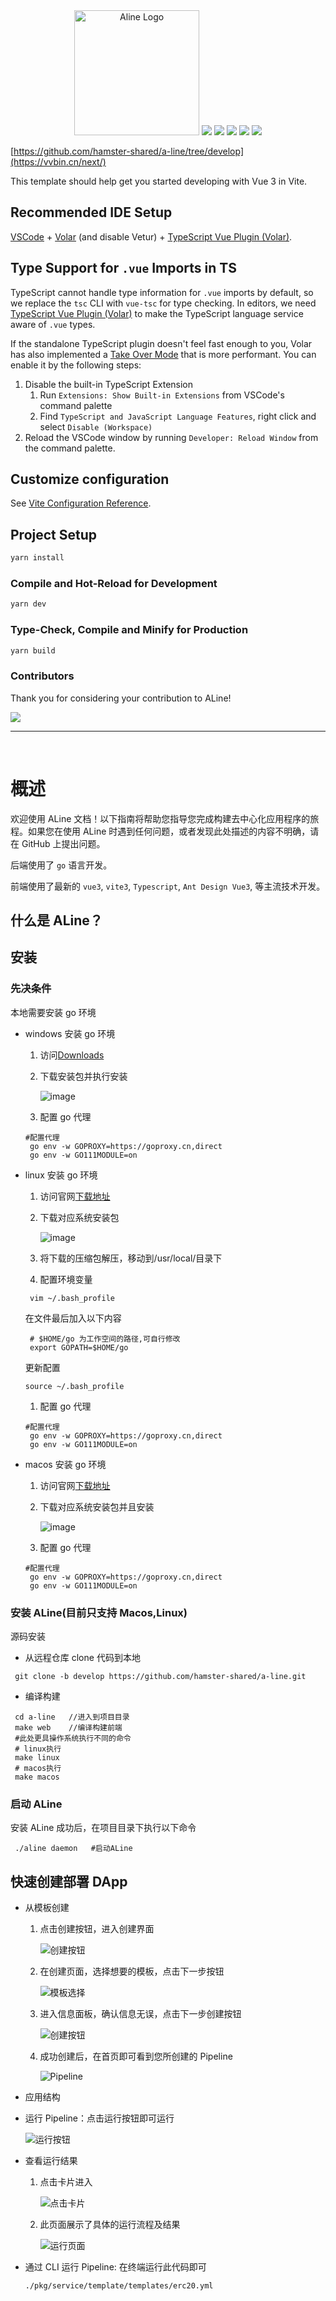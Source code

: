 <div align="center">
<img alt="Aline Logo" width="200" height="200" src="./frontend/src/assets/readmeImages/logo.png">

<img src="https://img.shields.io/badge/Aline-1.0.0-brightgreen"/>
<img src="https://img.shields.io/badge/go-1.19-blue"/>
<img src="https://img.shields.io/badge/vue-3.2.41-brightgreen"/>
<img src="https://img.shields.io/badge/ant design vue-3.2.15-brightgreen"/>
<img src="https://img.shields.io/badge/vite-3.1.8-brightgreen"/>
</div>

[https://github.com/hamster-shared/a-line/tree/develop](https://vvbin.cn/next/)

This template should help get you started developing with Vue 3 in Vite.

## Recommended IDE Setup

[VSCode](https://code.visualstudio.com/) + [Volar](https://marketplace.visualstudio.com/items?itemName=Vue.volar) (and disable Vetur) + [TypeScript Vue Plugin (Volar)](https://marketplace.visualstudio.com/items?itemName=Vue.vscode-typescript-vue-plugin).

## Type Support for `.vue` Imports in TS

TypeScript cannot handle type information for `.vue` imports by default, so we replace the `tsc` CLI with `vue-tsc` for type checking. In editors, we need [TypeScript Vue Plugin (Volar)](https://marketplace.visualstudio.com/items?itemName=Vue.vscode-typescript-vue-plugin) to make the TypeScript language service aware of `.vue` types.

If the standalone TypeScript plugin doesn't feel fast enough to you, Volar has also implemented a [Take Over Mode](https://github.com/johnsoncodehk/volar/discussions/471#discussioncomment-1361669) that is more performant. You can enable it by the following steps:

1. Disable the built-in TypeScript Extension
   1. Run `Extensions: Show Built-in Extensions` from VSCode's command palette
   2. Find `TypeScript and JavaScript Language Features`, right click and select `Disable (Workspace)`
2. Reload the VSCode window by running `Developer: Reload Window` from the command palette.

## Customize configuration

See [Vite Configuration Reference](https://vitejs.dev/config/).

## Project Setup

```sh
yarn install
```

### Compile and Hot-Reload for Development

```sh
yarn dev
```

### Type-Check, Compile and Minify for Production

```sh
yarn build
```

### Contributors

Thank you for considering your contribution to ALine!

<a href="https://github.com/hamster-shared/a-line/graphs/contributors">
  <img src="https://contrib.rocks/image?repo=hamster-shared/a-line" />
</a>

---

<br>

# 概述

欢迎使用 ALine 文档！以下指南将帮助您指导您完成构建去中心化应用程序的旅程。如果您在使用 ALine 时遇到任何问题，或者发现此处描述的内容不明确，请在 GitHub 上提出问题。

后端使用了 `go` 语言开发。

前端使用了最新的 `vue3`, `vite3`, `Typescript`, `Ant Design Vue3`, 等主流技术开发。

## 什么是 ALine？

## 安装

### 先决条件

本地需要安装 go 环境

- windows 安装 go 环境

  1. 访问[Downloads](https://golang.google.cn/dl/)
  2. 下载安装包并执行安装

     ![image](./frontend/src/assets/readmeImages/windows.png)

  3. 配置 go 代理

  ```shell
  #配置代理
   go env -w GOPROXY=https://goproxy.cn,direct
   go env -w GO111MODULE=on
  ```

- linux 安装 go 环境

  1. 访问官网[下载地址](https://golang.org/dl/)

  2. 下载对应系统安装包

     ![image](./frontend/src/assets/readmeImages/linux.png)

  3. 将下载的压缩包解压，移动到/usr/local/目录下
  4. 配置环境变量

  ```shell
   vim ~/.bash_profile
  ```

  在文件最后加入以下内容

  ```shell
   # $HOME/go 为工作空间的路径,可自行修改
   export GOPATH=$HOME/go
  ```

  更新配置

  ```shell
  source ~/.bash_profile
  ```

  1. 配置 go 代理

  ```shell
  #配置代理
   go env -w GOPROXY=https://goproxy.cn,direct
   go env -w GO111MODULE=on
  ```

- macos 安装 go 环境

  1. 访问官网[下载地址](https://golang.org/dl/)

  2. 下载对应系统安装包并且安装

     ![image](./frontend/src/assets/readmeImages/macos.png)

  3. 配置 go 代理

  ```shell
  #配置代理
   go env -w GOPROXY=https://goproxy.cn,direct
   go env -w GO111MODULE=on
  ```

### 安装 ALine(目前只支持 Macos,Linux)

源码安装

- 从远程仓库 clone 代码到本地

```shell
 git clone -b develop https://github.com/hamster-shared/a-line.git
```

- 编译构建

```shell
 cd a-line   //进入到项目目录
 make web    //编译构建前端
 #此处更具操作系统执行不同的命令
 # linux执行
 make linux
 # macos执行
 make macos
```

### 启动 ALine

安装 ALine 成功后，在项目目录下执行以下命令

```shell
 ./aline daemon   #启动ALine
```

## 快速创建部署 DApp

- 从模板创建

  1.  点击创建按钮，进入创建界面

      ![创建按钮](./frontend/src/assets/readmeImages/create-one.jpg)

  2.  在创建页面，选择想要的模板，点击下一步按钮

      ![模板选择](frontend/src/assets/readmeImages/create-two.png)

  3.  进入信息面板，确认信息无误，点击下一步创建按钮

      ![创建按钮](frontend/src/assets/readmeImages/create-three.jpg)

  4.  成功创建后，在首页即可看到您所创建的 Pipeline

      ![Pipeline](frontend/src/assets/readmeImages/create-four.jpg)

- 应用结构
- 运行 Pipeline：点击运行按钮即可运行

  ![运行按钮](frontend/src/assets/readmeImages/exec.jpg)

- 查看运行结果

  1.  点击卡片进入

      ![点击卡片](frontend/src/assets/readmeImages/exec-result-one.jpg)

  2.  此页面展示了具体的运行流程及结果

      ![运行页面](frontend/src/assets/readmeImages/exec-result-two.jpg)

- 通过 CLI 运行 Pipeline: 在终端运行此代码即可
  ```sh
  ./pkg/service/template/templates/erc20.yml
  ```
